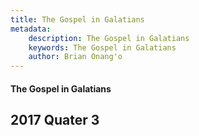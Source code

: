 ```yaml
---
title: The Gospel in Galatians
metadata:
    description: The Gospel in Galatians
    keywords: The Gospel in Galatians
    author: Brian Onang'o
---
```


#### The Gospel in Galatians

## 2017 Quater 3
